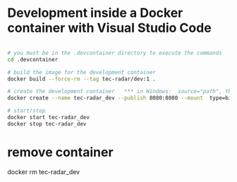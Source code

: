 # Development inside a Docker container with Visual Studio Code

```bash

# you must be in the .devcontainer directory to execute the commands
cd .devcontainer

# build the image for the development container
docker build --force-rm --tag tec-radar/dev:1 .

# create the development container   *** in Windows:  source="path", the full path *** in Mac&Linux source="$(pwd)"/.., 
docker create --name tec-radar_dev --publish 8080:8080 --mount  type=bind,source="$(pwd)"/..,target=/workspace tec-radar/dev:1

# start/stop
docker start tec-radar_dev
docker stop tec-radar_dev
```
# remove container
docker rm tec-radar_dev
